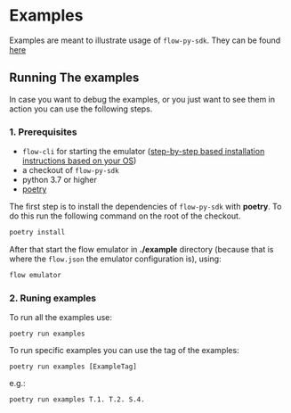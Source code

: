 # Examples

Examples are meant to illustrate usage of `flow-py-sdk`. They can be found [here](https://github.com/janezpodhostnik/flow-py-sdk/tree/master/examples)


## Running The examples

In case you want to debug the examples, or you just want to see them in action you can use the following steps.

### 1. Prerequisites

- `flow-cli` for starting the emulator ([step-by-step based installation instructions based on your OS](https://github.com/onflow/flow-cli#flow-cli))
- a checkout of `flow-py-sdk`
- python 3.7 or higher
- [poetry](https://python-poetry.org/)

The first step is to install the dependencies of `flow-py-sdk` with **poetry**. To do this run the following command on the root of the checkout.

```sh
poetry install
``` 

After that start the flow emulator in **./example** directory (because that is where the `flow.json` the emulator configuration is), using:

```sh
flow emulator
```

### 2. Runing examples

To run all the examples use:

`poetry run examples`

To run specific examples you can use the tag of the examples:

`poetry run examples [ExampleTag]`

e.g.:

`poetry run examples T.1. T.2. S.4.`
